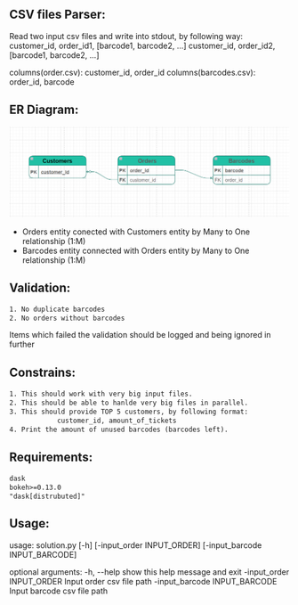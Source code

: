 CSV files Parser:
----------------

Read two input csv files and write into stdout, by following way:
    customer_id, order_id1, [barcode1, barcode2, ...]
    customer_id, order_id2, [barcode1, barcode2, ...]

columns(order.csv):  customer_id, order_id
columns(barcodes.csv): order_id, barcode

ER Diagram:
----------

![plot](./Schema.png)

* Orders entity conected with Customers entity by Many to One relationship (1:M)
* Barcodes entity connected with Orders entity by Many to One relationship (1:M)



Validation:
----------

    1. No duplicate barcodes
    2. No orders without barcodes    
  Items which failed the validation should be logged and being ignored in further

Constrains:
----------

    1. This should work with very big input files.
    2. This should be able to hanlde very big files in parallel.
    3. This should provide TOP 5 customers, by following format:
                customer_id, amount_of_tickets
    4. Print the amount of unused barcodes (barcodes left).

Requirements:
------------
    dask
    bokeh>=0.13.0
    "dask[distrubuted]"

Usage:
-----

usage: solution.py [-h] [-input_order INPUT_ORDER] [-input_barcode INPUT_BARCODE]

  optional arguments:
    -h, --help            show this help message and exit
    -input_order INPUT_ORDER
                          Input order csv file path
    -input_barcode INPUT_BARCODE
                          Input barcode csv file path


                    